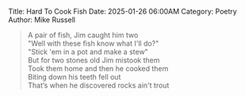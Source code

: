 Title: Hard To Cook Fish
Date: 2025-01-26 06:00AM
Category: Poetry
Author: Mike Russell

> A pair of fish, Jim caught him two<br>
"Well with these fish know what I'll do?"<br>
"Stick 'em in a pot and make a stew"<br>
But for two stones old Jim mistook them<br>
Took them home and then he cooked them<br>
Biting down his teeth fell out<br>
That’s when he discovered rocks ain't trout
